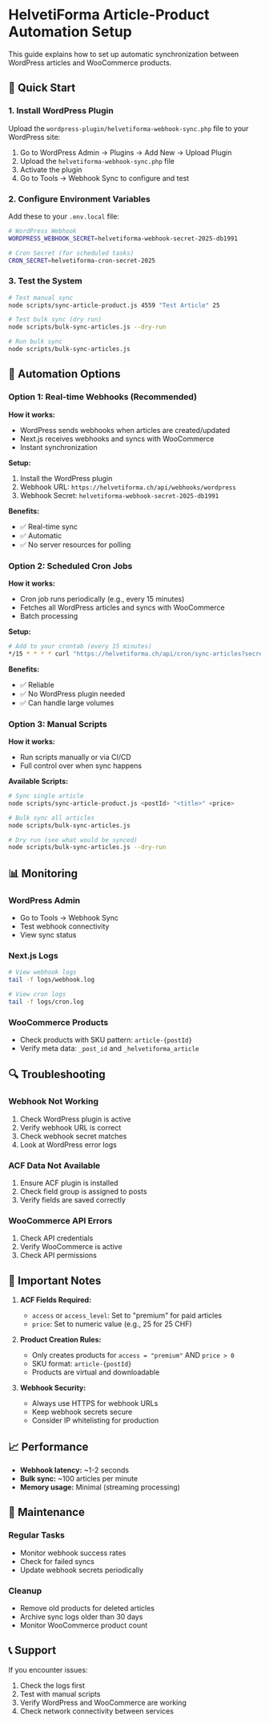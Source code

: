 # HelvetiForma Article-Product Automation Setup

This guide explains how to set up automatic synchronization between WordPress articles and WooCommerce products.

## 🚀 Quick Start

### 1. Install WordPress Plugin

Upload the `wordpress-plugin/helvetiforma-webhook-sync.php` file to your WordPress site:

1. Go to WordPress Admin → Plugins → Add New → Upload Plugin
2. Upload the `helvetiforma-webhook-sync.php` file
3. Activate the plugin
4. Go to Tools → Webhook Sync to configure and test

### 2. Configure Environment Variables

Add these to your `.env.local` file:

```bash
# WordPress Webhook
WORDPRESS_WEBHOOK_SECRET=helvetiforma-webhook-secret-2025-db1991

# Cron Secret (for scheduled tasks)
CRON_SECRET=helvetiforma-cron-secret-2025
```

### 3. Test the System

```bash
# Test manual sync
node scripts/sync-article-product.js 4559 "Test Article" 25

# Test bulk sync (dry run)
node scripts/bulk-sync-articles.js --dry-run

# Run bulk sync
node scripts/bulk-sync-articles.js
```

## 🔧 Automation Options

### Option 1: Real-time Webhooks (Recommended)

**How it works:**
- WordPress sends webhooks when articles are created/updated
- Next.js receives webhooks and syncs with WooCommerce
- Instant synchronization

**Setup:**
1. Install the WordPress plugin
2. Webhook URL: `https://helvetiforma.ch/api/webhooks/wordpress`
3. Webhook Secret: `helvetiforma-webhook-secret-2025-db1991`

**Benefits:**
- ✅ Real-time sync
- ✅ Automatic
- ✅ No server resources for polling

### Option 2: Scheduled Cron Jobs

**How it works:**
- Cron job runs periodically (e.g., every 15 minutes)
- Fetches all WordPress articles and syncs with WooCommerce
- Batch processing

**Setup:**
```bash
# Add to your crontab (every 15 minutes)
*/15 * * * * curl "https://helvetiforma.ch/api/cron/sync-articles?secret=helvetiforma-cron-secret-2025"
```

**Benefits:**
- ✅ Reliable
- ✅ No WordPress plugin needed
- ✅ Can handle large volumes

### Option 3: Manual Scripts

**How it works:**
- Run scripts manually or via CI/CD
- Full control over when sync happens

**Available Scripts:**
```bash
# Sync single article
node scripts/sync-article-product.js <postId> "<title>" <price>

# Bulk sync all articles
node scripts/bulk-sync-articles.js

# Dry run (see what would be synced)
node scripts/bulk-sync-articles.js --dry-run
```

## 📊 Monitoring

### WordPress Admin
- Go to Tools → Webhook Sync
- Test webhook connectivity
- View sync status

### Next.js Logs
```bash
# View webhook logs
tail -f logs/webhook.log

# View cron logs
tail -f logs/cron.log
```

### WooCommerce Products
- Check products with SKU pattern: `article-{postId}`
- Verify meta data: `_post_id` and `_helvetiforma_article`

## 🔍 Troubleshooting

### Webhook Not Working
1. Check WordPress plugin is active
2. Verify webhook URL is correct
3. Check webhook secret matches
4. Look at WordPress error logs

### ACF Data Not Available
1. Ensure ACF plugin is installed
2. Check field group is assigned to posts
3. Verify fields are saved correctly

### WooCommerce API Errors
1. Check API credentials
2. Verify WooCommerce is active
3. Check API permissions

## 🚨 Important Notes

1. **ACF Fields Required:**
   - `access` or `access_level`: Set to "premium" for paid articles
   - `price`: Set to numeric value (e.g., 25 for 25 CHF)

2. **Product Creation Rules:**
   - Only creates products for `access = "premium"` AND `price > 0`
   - SKU format: `article-{postId}`
   - Products are virtual and downloadable

3. **Webhook Security:**
   - Always use HTTPS for webhook URLs
   - Keep webhook secrets secure
   - Consider IP whitelisting for production

## 📈 Performance

- **Webhook latency:** ~1-2 seconds
- **Bulk sync:** ~100 articles per minute
- **Memory usage:** Minimal (streaming processing)

## 🔄 Maintenance

### Regular Tasks
- Monitor webhook success rates
- Check for failed syncs
- Update webhook secrets periodically

### Cleanup
- Remove old products for deleted articles
- Archive sync logs older than 30 days
- Monitor WooCommerce product count

## 📞 Support

If you encounter issues:
1. Check the logs first
2. Test with manual scripts
3. Verify WordPress and WooCommerce are working
4. Check network connectivity between services
